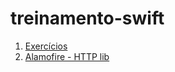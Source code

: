 # treinamento-swift

1. [Exercícios](https://github.com/CWISoftware/treinamento-ios)
2. [Alamofire - HTTP lib](https://github.com/Alamofire/Alamofire)
